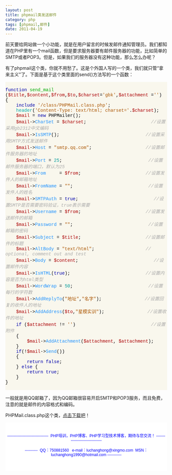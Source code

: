 ```yaml
---
layout: post
title: phpmail类发送邮件
category: php
tags: [phpmail,邮件]
date: 2011-04-19
---
```

<p>前天要给网站做一个小功能，就是在用户留言的时候发邮件通知管理员。我们都知道在PHP里有一个mail函数，但是要求服务器要有邮件服务器的功能，比如简单的SMTP或者POP3。但是，如果我们的服务器没有这种功能，那么怎么办呢？</p>
<p>有了phpmail这个类，你就不用愁了。这是个外国人写的一个类，我们就只管&ldquo;拿来主义&rdquo;了。下面是基于这个类里面的send()方法写的一个函数：</p>
<div style="background-color: rgb(249,247,237)" id="codee_html">&nbsp;</div>
<div style="background-color: rgb(249,247,237)">
<div style="background-color: rgb(249,247,237); font-family: 'Courier New','Consolas','Lucida Console'; color: rgb(0,0,0)" class="source"><span style="color: rgb(0,0,170)">function</span> <span style="color: rgb(0,170,0)">send_mail</span> (<span style="color: rgb(170,0,0)">$title</span><span style="color: rgb(0,0,0)">,</span><span style="color: rgb(170,0,0)">$content</span><span style="color: rgb(0,0,0)">,</span><span style="color: rgb(170,0,0)">$from</span><span style="color: rgb(0,0,0)">,</span><span style="color: rgb(170,0,0)">$to</span><span style="color: rgb(0,0,0)">,</span><span style="color: rgb(170,0,0)">$charset</span><span style="color: rgb(0,0,0)">=</span><span style="color: rgb(170,85,0)">'gbk'</span><span style="color: rgb(0,0,0)">,</span><span style="color: rgb(170,0,0)">$attachment</span> <span style="color: rgb(0,0,0)">=</span><span style="color: rgb(170,85,0)">''</span>)<br />
<span style="color: rgb(0,0,0)">{</span><br />
&nbsp;&nbsp;&nbsp; <span style="color: rgb(0,0,170)">include</span> <span style="color: rgb(170,85,0)">'/class/PHPMail.class.php'</span>;<br />
&nbsp;&nbsp;&nbsp; <span style="color: rgb(0,170,170)">header</span>(<span style="color: rgb(170,85,0)">'Content-Type: text/html; charset='</span><span style="color: rgb(0,0,0)">.</span><span style="color: rgb(170,0,0)">$charset</span>);<br />
&nbsp;&nbsp;&nbsp; <span style="color: rgb(170,0,0)">$mail</span> <span style="color: rgb(0,0,0)">=</span> <span style="color: rgb(0,0,170)">new</span> <span style="color: rgb(0,0,0)">PHPMailer</span>(); <br />
&nbsp;&nbsp;&nbsp; <span style="color: rgb(170,0,0)">$mail</span><span style="color: rgb(0,0,0)">-&gt;</span><span style="color: rgb(30,144,255)">CharSet</span> <span style="color: rgb(0,0,0)">=</span> <span style="color: rgb(170,0,0)">$charset</span>;&nbsp;&nbsp;&nbsp;&nbsp;&nbsp;&nbsp;&nbsp;&nbsp;&nbsp;&nbsp;&nbsp;&nbsp;&nbsp;&nbsp;&nbsp;&nbsp;&nbsp;&nbsp;&nbsp;&nbsp;&nbsp;&nbsp;&nbsp; <span style="font-style: italic; color: rgb(170,170,170)">//设置采用gb2312中文编码</span><br />
&nbsp;&nbsp;&nbsp; <span style="color: rgb(170,0,0)">$mail</span><span style="color: rgb(0,0,0)">-&gt;</span><span style="color: rgb(30,144,255)">IsSMTP</span>();&nbsp;&nbsp;&nbsp;&nbsp;&nbsp;&nbsp;&nbsp;&nbsp;&nbsp;&nbsp;&nbsp;&nbsp;&nbsp;&nbsp;&nbsp;&nbsp;&nbsp;&nbsp;&nbsp;&nbsp;&nbsp;&nbsp;&nbsp;&nbsp;&nbsp;&nbsp;&nbsp;&nbsp;&nbsp;&nbsp;&nbsp; <span style="font-style: italic; color: rgb(170,170,170)">//设置采用SMTP方式发送邮件</span><br />
&nbsp;&nbsp;&nbsp; <span style="color: rgb(170,0,0)">$mail</span><span style="color: rgb(0,0,0)">-&gt;</span><span style="color: rgb(30,144,255)">Host</span> <span style="color: rgb(0,0,0)">=</span> <span style="color: rgb(170,85,0)">&quot;smtp.qq.com&quot;</span>;&nbsp;&nbsp;&nbsp;&nbsp;&nbsp;&nbsp;&nbsp;&nbsp;&nbsp;&nbsp;&nbsp;&nbsp;&nbsp;&nbsp;&nbsp;&nbsp;&nbsp;&nbsp;&nbsp; <span style="font-style: italic; color: rgb(170,170,170)">//设置邮件服务器的地址</span><br />
&nbsp;&nbsp;&nbsp; <span style="color: rgb(170,0,0)">$mail</span><span style="color: rgb(0,0,0)">-&gt;</span><span style="color: rgb(30,144,255)">Port</span> <span style="color: rgb(0,0,0)">=</span> <span style="color: rgb(0,153,153)">25</span>;&nbsp;&nbsp;&nbsp;&nbsp;&nbsp;&nbsp;&nbsp;&nbsp;&nbsp;&nbsp;&nbsp;&nbsp;&nbsp;&nbsp;&nbsp;&nbsp;&nbsp;&nbsp;&nbsp;&nbsp;&nbsp;&nbsp;&nbsp;&nbsp;&nbsp;&nbsp;&nbsp;&nbsp;&nbsp;&nbsp;&nbsp; <span style="font-style: italic; color: rgb(170,170,170)">//设置邮件服务器的端口，默认为25</span><br />
&nbsp;&nbsp;&nbsp; <span style="color: rgb(170,0,0)">$mail</span><span style="color: rgb(0,0,0)">-&gt;</span><span style="color: rgb(30,144,255)">From</span>&nbsp;&nbsp;&nbsp;&nbsp; <span style="color: rgb(0,0,0)">=</span> <span style="color: rgb(170,0,0)">$from</span>;&nbsp;&nbsp;&nbsp;&nbsp;&nbsp;&nbsp;&nbsp;&nbsp;&nbsp;&nbsp;&nbsp;&nbsp;&nbsp;&nbsp;&nbsp;&nbsp;&nbsp;&nbsp;&nbsp;&nbsp;&nbsp;&nbsp;&nbsp; <span style="font-style: italic; color: rgb(170,170,170)">//设置发件人的邮箱地址</span><br />
&nbsp;&nbsp;&nbsp; <span style="color: rgb(170,0,0)">$mail</span><span style="color: rgb(0,0,0)">-&gt;</span><span style="color: rgb(30,144,255)">FromName</span> <span style="color: rgb(0,0,0)">=</span> <span style="color: rgb(170,85,0)">&quot;&quot;</span>;&nbsp;&nbsp;&nbsp;&nbsp;&nbsp;&nbsp;&nbsp;&nbsp;&nbsp;&nbsp;&nbsp;&nbsp;&nbsp;&nbsp;&nbsp;&nbsp;&nbsp;&nbsp;&nbsp;&nbsp;&nbsp;&nbsp;&nbsp;&nbsp;&nbsp;&nbsp;&nbsp; <span style="font-style: italic; color: rgb(170,170,170)">//设置发件人的姓名</span><br />
&nbsp;&nbsp;&nbsp; <span style="color: rgb(170,0,0)">$mail</span><span style="color: rgb(0,0,0)">-&gt;</span><span style="color: rgb(30,144,255)">SMTPAuth</span> <span style="color: rgb(0,0,0)">=</span> <span style="color: rgb(0,0,170)">true</span>;&nbsp;&nbsp;&nbsp;&nbsp;&nbsp;&nbsp;&nbsp;&nbsp;&nbsp;&nbsp;&nbsp;&nbsp;&nbsp;&nbsp;&nbsp;&nbsp;&nbsp;&nbsp;&nbsp;&nbsp;&nbsp;&nbsp;&nbsp;&nbsp;&nbsp;&nbsp;&nbsp; <span style="font-style: italic; color: rgb(170,170,170)">//设置SMTP是否需要密码验证，true表示需要</span><br />
&nbsp;&nbsp;&nbsp; <span style="color: rgb(170,0,0)">$mail</span><span style="color: rgb(0,0,0)">-&gt;</span><span style="color: rgb(30,144,255)">Username</span> <span style="color: rgb(0,0,0)">=</span> <span style="color: rgb(170,0,0)">$from</span>;&nbsp;&nbsp;&nbsp;&nbsp;&nbsp;&nbsp;&nbsp;&nbsp;&nbsp;&nbsp;&nbsp;&nbsp;&nbsp;&nbsp;&nbsp;&nbsp;&nbsp;&nbsp;&nbsp;&nbsp;&nbsp;&nbsp;&nbsp; <span style="font-style: italic; color: rgb(170,170,170)">//设置发送邮件的邮箱</span><br />
&nbsp;&nbsp;&nbsp; <span style="color: rgb(170,0,0)">$mail</span><span style="color: rgb(0,0,0)">-&gt;</span><span style="color: rgb(30,144,255)">Password</span> <span style="color: rgb(0,0,0)">=</span> <span style="color: rgb(170,85,0)">&quot;&quot;</span>;&nbsp;&nbsp;&nbsp;&nbsp;&nbsp;&nbsp;&nbsp;&nbsp;&nbsp;&nbsp;&nbsp;&nbsp;&nbsp;&nbsp;&nbsp;&nbsp;&nbsp;&nbsp;&nbsp;&nbsp;&nbsp;&nbsp;&nbsp;&nbsp;&nbsp;&nbsp;&nbsp; <span style="font-style: italic; color: rgb(170,170,170)">//设置邮箱的密码</span><br />
&nbsp;&nbsp;&nbsp; <span style="color: rgb(170,0,0)">$mail</span><span style="color: rgb(0,0,0)">-&gt;</span><span style="color: rgb(30,144,255)">Subject</span> <span style="color: rgb(0,0,0)">=</span> <span style="color: rgb(170,0,0)">$title</span>;&nbsp;&nbsp;&nbsp;&nbsp;&nbsp;&nbsp;&nbsp;&nbsp;&nbsp;&nbsp;&nbsp;&nbsp;&nbsp;&nbsp;&nbsp;&nbsp;&nbsp;&nbsp;&nbsp;&nbsp;&nbsp;&nbsp;&nbsp; <span style="font-style: italic; color: rgb(170,170,170)">//设置邮件的标题</span><br />
&nbsp;&nbsp;&nbsp; <span style="color: rgb(170,0,0)">$mail</span><span style="color: rgb(0,0,0)">-&gt;</span><span style="color: rgb(30,144,255)">AltBody</span> <span style="color: rgb(0,0,0)">=</span> <span style="color: rgb(170,85,0)">&quot;text/html&quot;</span>;&nbsp;&nbsp;&nbsp;&nbsp;&nbsp;&nbsp;&nbsp;&nbsp;&nbsp;&nbsp;&nbsp;&nbsp;&nbsp;&nbsp;&nbsp;&nbsp;&nbsp;&nbsp; <span style="font-style: italic; color: rgb(170,170,170)">// optional, comment out and test</span><br />
&nbsp;&nbsp;&nbsp; <span style="color: rgb(170,0,0)">$mail</span><span style="color: rgb(0,0,0)">-&gt;</span><span style="color: rgb(30,144,255)">Body</span> <span style="color: rgb(0,0,0)">=</span> <span style="color: rgb(170,0,0)">$content</span>;&nbsp;&nbsp;&nbsp;&nbsp;&nbsp;&nbsp;&nbsp;&nbsp;&nbsp;&nbsp;&nbsp;&nbsp;&nbsp;&nbsp;&nbsp;&nbsp;&nbsp;&nbsp;&nbsp;&nbsp;&nbsp;&nbsp;&nbsp;&nbsp;&nbsp;&nbsp;&nbsp; <span style="font-style: italic; color: rgb(170,170,170)">//设置邮件内容</span><br />
&nbsp;&nbsp;&nbsp; <span style="color: rgb(170,0,0)">$mail</span><span style="color: rgb(0,0,0)">-&gt;</span><span style="color: rgb(30,144,255)">IsHTML</span>(<span style="color: rgb(0,0,170)">true</span>);&nbsp;&nbsp;&nbsp;&nbsp;&nbsp;&nbsp;&nbsp;&nbsp;&nbsp;&nbsp;&nbsp;&nbsp;&nbsp;&nbsp;&nbsp;&nbsp;&nbsp;&nbsp;&nbsp;&nbsp;&nbsp;&nbsp;&nbsp;&nbsp;&nbsp;&nbsp;&nbsp; <span style="font-style: italic; color: rgb(170,170,170)">//设置内容是否为html类型</span><br />
&nbsp;&nbsp;&nbsp; <span style="color: rgb(170,0,0)">$mail</span><span style="color: rgb(0,0,0)">-&gt;</span><span style="color: rgb(30,144,255)">WordWrap</span> <span style="color: rgb(0,0,0)">=</span> <span style="color: rgb(0,153,153)">50</span>;&nbsp;&nbsp;&nbsp;&nbsp;&nbsp;&nbsp;&nbsp;&nbsp;&nbsp;&nbsp;&nbsp;&nbsp;&nbsp;&nbsp;&nbsp;&nbsp;&nbsp;&nbsp;&nbsp;&nbsp;&nbsp;&nbsp;&nbsp;&nbsp;&nbsp;&nbsp;&nbsp; <span style="font-style: italic; color: rgb(170,170,170)">//设置每行的字符数</span><br />
&nbsp;&nbsp;&nbsp; <span style="color: rgb(170,0,0)">$mail</span><span style="color: rgb(0,0,0)">-&gt;</span><span style="color: rgb(30,144,255)">AddReplyTo</span>(<span style="color: rgb(170,85,0)">&quot;地址&quot;</span><span style="color: rgb(0,0,0)">,</span><span style="color: rgb(170,85,0)">&quot;名字&quot;</span>);&nbsp;&nbsp;&nbsp;&nbsp;&nbsp;&nbsp;&nbsp;&nbsp;&nbsp;&nbsp;&nbsp;&nbsp;&nbsp;&nbsp;&nbsp; <span style="font-style: italic; color: rgb(170,170,170)">//设置回复的收件人的地址</span><br />
&nbsp;&nbsp;&nbsp; <span style="color: rgb(170,0,0)">$mail</span><span style="color: rgb(0,0,0)">-&gt;</span><span style="color: rgb(30,144,255)">AddAddress</span>(<span style="color: rgb(170,0,0)">$to</span><span style="color: rgb(0,0,0)">,</span><span style="color: rgb(170,85,0)">&quot;星模实训&quot;</span>);&nbsp;&nbsp;&nbsp;&nbsp;&nbsp;&nbsp;&nbsp;&nbsp;&nbsp;&nbsp;&nbsp;&nbsp;&nbsp;&nbsp;&nbsp; <span style="font-style: italic; color: rgb(170,170,170)">//设置收件的地址</span><br />
&nbsp;&nbsp;&nbsp; <span style="color: rgb(0,0,170)">if</span> (<span style="color: rgb(170,0,0)">$attachment</span> <span style="color: rgb(0,0,0)">!=</span> <span style="color: rgb(170,85,0)">''</span>)&nbsp;&nbsp;&nbsp;&nbsp;&nbsp;&nbsp;&nbsp;&nbsp;&nbsp;&nbsp;&nbsp;&nbsp;&nbsp;&nbsp;&nbsp;&nbsp;&nbsp;&nbsp;&nbsp;&nbsp;&nbsp;&nbsp;&nbsp;&nbsp;&nbsp;&nbsp;&nbsp; <span style="font-style: italic; color: rgb(170,170,170)">//设置附件</span><br />
&nbsp;&nbsp;&nbsp; <span style="color: rgb(0,0,0)">{</span><br />
&nbsp;&nbsp;&nbsp;&nbsp;&nbsp;&nbsp;&nbsp; <span style="color: rgb(170,0,0)">$mail</span><span style="color: rgb(0,0,0)">-&gt;</span><span style="color: rgb(30,144,255)">AddAttachment</span>(<span style="color: rgb(170,0,0)">$attachment</span><span style="color: rgb(0,0,0)">,</span> <span style="color: rgb(170,0,0)">$attachment</span>);<br />
&nbsp;&nbsp;&nbsp; <span style="color: rgb(0,0,0)">}</span><br />
&nbsp;&nbsp;&nbsp; <span style="color: rgb(0,0,170)">if</span>(<span style="color: rgb(0,0,0)">!</span><span style="color: rgb(170,0,0)">$mail</span><span style="color: rgb(0,0,0)">-&gt;</span><span style="color: rgb(30,144,255)">Send</span>()) <br />
&nbsp;&nbsp;&nbsp; <span style="color: rgb(0,0,0)">{</span>&nbsp;&nbsp;&nbsp;&nbsp;&nbsp;&nbsp;&nbsp;&nbsp;&nbsp;&nbsp;&nbsp;&nbsp;&nbsp;&nbsp;&nbsp;&nbsp;&nbsp;&nbsp;&nbsp; <br />
&nbsp;&nbsp;&nbsp;&nbsp;&nbsp;&nbsp;&nbsp; <span style="color: rgb(0,0,170)">return</span> <span style="color: rgb(0,0,170)">false</span>;<br />
&nbsp;&nbsp;&nbsp; <span style="color: rgb(0,0,0)">}</span> <span style="color: rgb(0,0,170)">else</span> <span style="color: rgb(0,0,0)">{</span><br />
&nbsp;&nbsp;&nbsp;&nbsp;&nbsp;&nbsp;&nbsp; <span style="color: rgb(0,0,170)">return</span> <span style="color: rgb(0,0,170)">true</span>;<br />
&nbsp;&nbsp;&nbsp; <span style="color: rgb(0,0,0)">}</span><br />
<span style="color: rgb(0,0,0)">}</span><br />
&nbsp;</div>
</div>
<p>一般就是用QQ邮箱了，因为QQ邮箱很容易开启SMTP和POP3服务，而且免费，注意的就是邮件的内容格式和编码。</p>
<p>PHPMail.class.php这个类，<a href="http://www.luchanghong.com/download/phpmail.rar">点击下载吧</a>！</p>
<div style="padding-bottom: 5px; background-color: rgb(255,255,255); margin: 0px; padding-left: 5px; padding-right: 5px; font-family: Arial, Verdana, sans-serif; font-size: 12px; padding-top: 5px">
<p style="text-align: center"><span style="color: rgb(0,0,255)"><br />
</span><span style="color: rgb(0,0,255)">--------------------------------&nbsp; PHP培训，PHP博客、PHP学习型技术博客，期待与您交流！ -------------------------------<br />
<br />
----------&nbsp; QQ：750881560&nbsp;&nbsp; e-mail：luchanghong@xingmo.com&nbsp; MSN：luchanghong1990@hotmail.com -----------</span></p>
<p style="text-align: center">&nbsp;</p>
</div>
